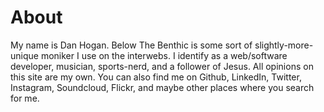 # About

My name is Dan Hogan. Below The Benthic is some sort of slightly-more-unique moniker I use on the interwebs. I identify as a web/software developer, musician, sports-nerd, and a follower of Jesus. All opinions on this site are my own. You can also find me on Github, LinkedIn, Twitter, Instagram, Soundcloud, Flickr, and maybe other places where you search for me.